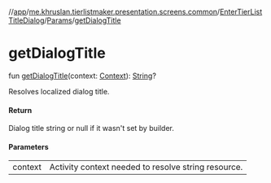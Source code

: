 //[app](../../../../index.md)/[me.khruslan.tierlistmaker.presentation.screens.common](../../index.md)/[EnterTierListTitleDialog](../index.md)/[Params](index.md)/[getDialogTitle](get-dialog-title.md)

# getDialogTitle

fun [getDialogTitle](get-dialog-title.md)(context: [Context](https://developer.android.com/reference/kotlin/android/content/Context.html)): [String](https://kotlinlang.org/api/latest/jvm/stdlib/kotlin/-string/index.html)?

Resolves localized dialog title.

#### Return

Dialog title string or null if it wasn't set by builder.

#### Parameters

| | |
|---|---|
| context | Activity context needed to resolve string resource. |
